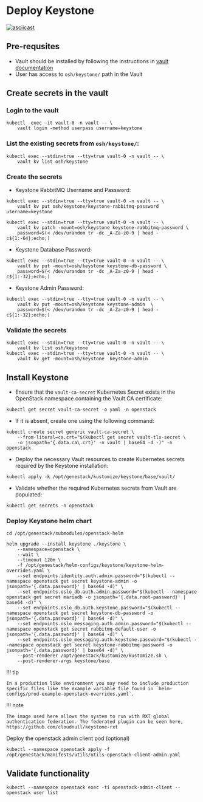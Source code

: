 # Deploy Keystone

[![asciicast](https://asciinema.org/a/629802.svg)](https://asciinema.org/a/629802)

## Pre-requsites

- Vault should be installed by following the instructions in [vault documentation](https://docs.rackspacecloud.com/vault/)
- User has access to `osh/keystone/` path in the Vault

## Create secrets in the vault

### Login to the vault

``` shell
kubectl  exec -it vault-0 -n vault -- \
    vault login -method userpass username=keystone
```

### List the existing secrets from `osh/keystone/`:

``` shell
kubectl exec --stdin=true --tty=true vault-0 -n vault -- \
    vault kv list osh/keystone
```

### Create the secrets

- Keystone RabbitMQ Username and Password:

``` shell
kubectl exec --stdin=true --tty=true vault-0 -n vault -- \
    vault kv put osh/keystone/keystone-rabbitmq-password username=keystone

kubectl exec --stdin=true --tty=true vault-0 -n vault -- \
    vault kv patch -mount=osh/keystone keystone-rabbitmq-password \
    password=$(< /dev/urandom tr -dc _A-Za-z0-9 | head -c${1:-64};echo;)
```

- Keystone Database Password:

``` shell
kubectl exec --stdin=true --tty=true vault-0 -n vault -- \
    vault kv put -mount=osh/keystone keystone-db-password \
    password=$(< /dev/urandom tr -dc _A-Za-z0-9 | head -c${1:-32};echo;)
```

- Keystone Admin Password:

``` shell
kubectl exec --stdin=true --tty=true vault-0 -n vault -- \
    vault kv put -mount=osh/keystone keystone-admin  \
    password=$(< /dev/urandom tr -dc _A-Za-z0-9 | head -c${1:-32};echo;)
```

### Validate the secrets

``` shell
kubectl exec --stdin=true --tty=true vault-0 -n vault -- \
    vault kv list osh/keystone
kubectl exec --stdin=true --tty=true vault-0 -n vault -- \
    vault kv get -mount=osh/keystone  keystone-admin
```

## Install Keystone

- Ensure that the `vault-ca-secret` Kubernetes Secret exists in the OpenStack namespace containing the Vault CA certificate:

```shell
kubectl get secret vault-ca-secret -o yaml -n openstack
```

- If it is absent, create one using the following command:

``` shell
kubectl create secret generic vault-ca-secret \
    --from-literal=ca.crt="$(kubectl get secret vault-tls-secret \
    -o jsonpath='{.data.ca\.crt}' -n vault | base64 -d -)" -n openstack
```

- Deploy the necessary Vault resources to create Kubernetes secrets required by the Keystone installation:

``` shell
kubectl apply -k /opt/genestack/kustomize/keystone/base/vault/
```

- Validate whether the required Kubernetes secrets from Vault are populated:

``` shell
kubectl get secrets -n openstack
```

### Deploy Keystone helm chart

``` shell
cd /opt/genestack/submodules/openstack-helm

helm upgrade --install keystone ./keystone \
    --namespace=openstack \
    --wait \
    --timeout 120m \
    -f /opt/genestack/helm-configs/keystone/keystone-helm-overrides.yaml \
    --set endpoints.identity.auth.admin.password="$(kubectl --namespace openstack get secret keystone-admin -o jsonpath='{.data.password}' | base64 -d)" \
    --set endpoints.oslo_db.auth.admin.password="$(kubectl --namespace openstack get secret mariadb -o jsonpath='{.data.root-password}' | base64 -d)" \
    --set endpoints.oslo_db.auth.keystone.password="$(kubectl --namespace openstack get secret keystone-db-password -o jsonpath='{.data.password}' | base64 -d)" \
    --set endpoints.oslo_messaging.auth.admin.password="$(kubectl --namespace openstack get secret rabbitmq-default-user -o jsonpath='{.data.password}' | base64 -d)" \
    --set endpoints.oslo_messaging.auth.keystone.password="$(kubectl --namespace openstack get secret keystone-rabbitmq-password -o jsonpath='{.data.password}' | base64 -d)" \
    --post-renderer /opt/genestack/kustomize/kustomize.sh \
    --post-renderer-args keystone/base
```

!!! tip

    In a production like environment you may need to include production specific files like the example variable file found in `helm-configs/prod-example-openstack-overrides.yaml`.

!!! note

    The image used here allows the system to run with RXT global authentication federation. The federated plugin can be seen here, https://github.com/cloudnull/keystone-rxt

Deploy the openstack admin client pod (optional)

``` shell
kubectl --namespace openstack apply -f /opt/genestack/manifests/utils/utils-openstack-client-admin.yaml
```

## Validate functionality

``` shell
kubectl --namespace openstack exec -ti openstack-admin-client -- openstack user list
```
